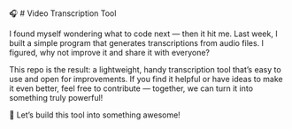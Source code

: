
🎧 # Video Transcription Tool

I found myself wondering what to code next — then it hit me. Last week, I built a simple program that generates transcriptions from audio files. I figured, why not improve it and share it with everyone?

This repo is the result: a lightweight, handy transcription tool that’s easy to use and open for improvements. If you find it helpful or have ideas to make it even better, feel free to contribute — together, we can turn it into something truly powerful!

🚀 Let’s build this tool into something awesome!

